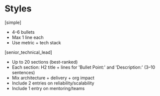 # Styles

[simple]
- 4–6 bullets
- Max 1 line each
- Use metric + tech stack

[senior_technical_lead]
- Up to 20 sections (best-ranked)
- Each section: H2 title + lines for 'Bullet Point:' and 'Description:' (3–10 sentences)
- Mix architecture + delivery + org impact
- Include 2 entries on reliability/scalability
- Include 1 entry on mentoring/teams
